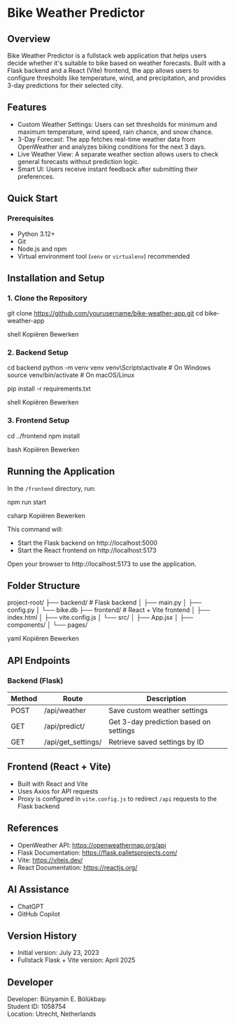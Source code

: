 # Bike Weather Predictor

## Overview

Bike Weather Predictor is a fullstack web application that helps users decide whether it's suitable to bike based on weather forecasts. Built with a Flask backend and a React (Vite) frontend, the app allows users to configure thresholds like temperature, wind, and precipitation, and provides 3-day predictions for their selected city.

## Features

- Custom Weather Settings: Users can set thresholds for minimum and maximum temperature, wind speed, rain chance, and snow chance.
- 3-Day Forecast: The app fetches real-time weather data from OpenWeather and analyzes biking conditions for the next 3 days.
- Live Weather View: A separate weather section allows users to check general forecasts without prediction logic.
- Smart UI: Users receive instant feedback after submitting their preferences.

## Quick Start

### Prerequisites

- Python 3.12+
- Git
- Node.js and npm
- Virtual environment tool (`venv` or `virtualenv`) recommended

## Installation and Setup

### 1. Clone the Repository

git clone https://github.com/yourusername/bike-weather-app.git cd bike-weather-app

shell
Kopiëren
Bewerken

### 2. Backend Setup

cd backend python -m venv venv venv\Scripts\activate # On Windows source venv/bin/activate # On macOS/Linux

pip install -r requirements.txt

shell
Kopiëren
Bewerken

### 3. Frontend Setup

cd ../frontend npm install

bash
Kopiëren
Bewerken

## Running the Application

In the `/frontend` directory, run:

npm run start

csharp
Kopiëren
Bewerken

This command will:

- Start the Flask backend on http://localhost:5000
- Start the React frontend on http://localhost:5173

Open your browser to http://localhost:5173 to use the application.

## Folder Structure

project-root/ ├── backend/ # Flask backend │ ├── main.py │ ├── config.py │ └── bike.db ├── frontend/ # React + Vite frontend │ ├── index.html │ ├── vite.config.js │ └── src/ │ ├── App.jsx │ ├── components/ │ └── pages/

yaml
Kopiëren
Bewerken

## API Endpoints

### Backend (Flask)

| Method | Route                     | Description                            |
|--------|---------------------------|----------------------------------------|
| POST   | /api/weather              | Save custom weather settings           |
| GET    | /api/predict/<cookieid>   | Get 3-day prediction based on settings |
| GET    | /api/get_settings/<id>    | Retrieve saved settings by ID          |

## Frontend (React + Vite)

- Built with React and Vite
- Uses Axios for API requests
- Proxy is configured in `vite.config.js` to redirect `/api` requests to the Flask backend

## References

- OpenWeather API: https://openweathermap.org/api
- Flask Documentation: https://flask.palletsprojects.com/
- Vite: https://vitejs.dev/
- React Documentation: https://reactjs.org/

## AI Assistance

- ChatGPT
- GitHub Copilot

## Version History

- Initial version: July 23, 2023
- Fullstack Flask + Vite version: April 2025

## Developer

Developer: Bünyamin E. Bölükbaşı  
Student ID: 1058754  
Location: Utrecht, Netherlands